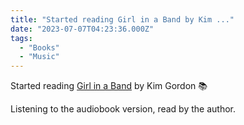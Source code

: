 ```yaml
---
title: "Started reading Girl in a Band by Kim ..."
date: "2023-07-07T04:23:36.000Z"
tags: 
  - "Books"
  - "Music"
---
```


Started reading [Girl in a Band](https://micro.blog/books/9780062295903) by Kim Gordon 📚

Listening to the audiobook version, read by the author.
